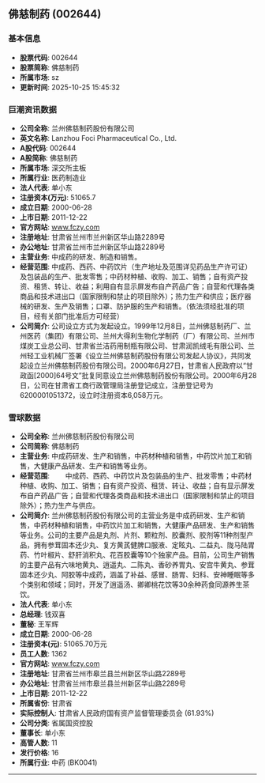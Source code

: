 ## 佛慈制药 (002644)

### 基本信息

- **股票代码**: 002644
- **股票简称**: 佛慈制药
- **所属市场**: sz
- **更新时间**: 2025-10-25 15:45:32

### 巨潮资讯数据

- **公司全称**: 兰州佛慈制药股份有限公司
- **英文名称**: Lanzhou Foci Pharmaceutical Co., Ltd.
- **A股代码**: 002644
- **A股简称**: 佛慈制药
- **所属市场**: 深交所主板
- **所属行业**: 医药制造业
- **法人代表**: 单小东
- **注册资本(万元)**: 51065.7
- **成立日期**: 2000-06-28
- **上市日期**: 2011-12-22
- **官方网站**: www.fczy.com
- **注册地址**: 甘肃省兰州市兰州新区华山路2289号
- **办公地址**: 甘肃省兰州市兰州新区华山路2289号
- **主营业务**: 中成药的研发、制造和销售。
- **经营范围**: 中成药、西药、中药饮片（生产地址及范围详见药品生产许可证）及包装品的生产、批发零售；中药材种植、收购、加工、销售；自有资产投资、租赁、转让、收益；利用自有显示屏发布自产药品广告；自营和代理各类商品和技术进出口（国家限制和禁止的项目除外）；热力生产和供应；医疗器械的研发、生产及销售；口罩、防护服的生产和销售。（依法须经批准的项目，经有关部门批准后方可经营）
- **公司简介**: 公司设立方式为发起设立。1999年12月8日，兰州佛慈制药厂、兰州医药（集团）有限公司、兰州大得利生物化学制药（厂）有限公司、兰州市煤炭工业总公司、甘肃省兰洁药用制瓶有限公司、甘肃润凯绒毛有限公司、兰州轻工业机械厂签署《设立兰州佛慈制药股份有限公司发起人协议》，共同发起设立兰州佛慈制药股份有限公司。2000年6月27日，甘肃省人民政府以“甘政函[2000]64号文”批复同意设立兰州佛慈制药股份有限公司。2000年6月28日，公司在甘肃省工商行政管理局注册登记成立，注册登记号为6200001051372，设立时注册资本6,058万元。

### 雪球数据

- **公司全称**: 兰州佛慈制药股份有限公司
- **公司简称**: 佛慈制药
- **主营业务**: 中成药研发、生产和销售，中药材种植和销售，中药饮片加工和销售，大健康产品研发、生产和销售等业务。
- **经营范围**: 　　中成药、西药、中药饮片及包装品的生产、批发零售；中药材种植、收购、加工、销售；自有资产投资、租赁、转让、收益；自有显示屏发布自产药品广告；自营和代理各类商品和技术进出口（国家限制和禁止的项目除外）；热力生产与供应。
- **公司简介**: 兰州佛慈制药股份有限公司的主营业务是中成药研发、生产和销售，中药材种植和销售，中药饮片加工和销售，大健康产品研发、生产和销售等业务。公司的主要产品是丸剂、片剂、颗粒剂、胶囊剂、胶剂等11种剂型产品，拥有参茸固本还少丸、复方黄芪健脾口服液、定眩丸、二益丸、陇马陆胃药、竹叶椒片、舒肝消积丸、花百胶囊等10个独家产品。目前，公司生产销售的主要产品有六味地黄丸、逍遥丸、二陈丸、香砂养胃丸、安宫牛黄丸、参茸固本还少丸、阿胶等中成药，涵盖了补益、感冒、肠胃、妇科、安神睡眠等多个类别和领域；同时，开发了逍遥汤、卿卿桃花饮等30余种药食同源养生茶饮。
- **法人代表**: 单小东
- **总经理**: 钱双喜
- **董秘**: 王军辉
- **成立日期**: 2000-06-28
- **注册资本(元)**: 51065.70万元
- **员工人数**: 1362
- **官方网站**: www.fczy.com
- **注册地址**: 甘肃省兰州市皋兰县兰州新区华山路2289号
- **办公地址**: 甘肃省兰州市皋兰县兰州新区华山路2289号
- **上市日期**: 2011-12-22
- **所属省份**: 甘肃省
- **实际控制人**: 甘肃省人民政府国有资产监督管理委员会 (61.93%)
- **公司分类**: 省属国资控股
- **董事长**: 单小东
- **高管人数**: 11
- **发行价格**: 16
- **所属行业**: 中药 (BK0041)

---